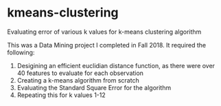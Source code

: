# kmeans-clustering
Evaluating error of various k values for k-means clustering algorithm

This was a Data Mining project I completed in Fall 2018. It required the following:

1) Desigining an efficient euclidian distance function, as there were over 40 features to evaluate for each observation
2) Creating a k-means algorithm from scratch
3) Evaluating the Standard Square Error for the algorithm
4) Repeating this for k values 1-12
